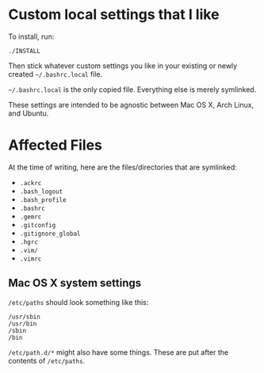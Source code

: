 # Custom local settings that I like

To install, run:

    ./INSTALL

Then stick whatever custom settings you like in your existing or newly created `~/.bashrc.local` file.

`~/.bashrc.local` is the only copied file. Everything else is merely symlinked.

These settings are intended to be agnostic between Mac OS X, Arch Linux, and Ubuntu.

# Affected Files

At the time of writing, here are the files/directories that are symlinked:

* `.ackrc`
* `.bash_logout`
* `.bash_profile`
* `.bashrc`
* `.gemrc`
* `.gitconfig`
* `.gitignore_global`
* `.hgrc`
* `.vim/`
* `.vimrc`

## Mac OS X system settings

`/etc/paths` should look something like this:

    /usr/sbin
    /usr/bin
    /sbin
    /bin

`/etc/path.d/*` might also have some things. These are put after the contents of `/etc/paths`.

